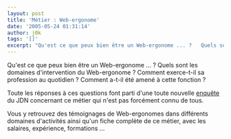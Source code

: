 ```yaml
---
layout: post
title: 'Métier : Web-ergonome'
date: '2005-05-24 01:31:14'
author: j0k
tags: '[]'
excerpt: "Qu'est ce que peux bien être un Web-ergonome ... ?   Quels sont les domaines d'intervention du Web-ergonome ?   Comment exerce-t-il sa profession au quotidien ?   Comment a-t-il été amené à cette fonction ?  \n  \nToute les réponses à ces questions font parti d'une toute nouvelle      …"
---
```


Qu'est ce que peux bien être un Web-ergonome ... ?   Quels sont les domaines d'intervention du Web-ergonome ?   Comment exerce-t-il sa profession au quotidien ?   Comment a-t-il été amené à cette fonction ?

Toute les réponses à ces questions font parti d'une toute nouvelle [enquête](http://solutions.journaldunet.com/emploi/dossier/0505ergo/sommaire.shtml) du JDN concernant ce métier qui n'est pas forcément connu de tous.

Vous y retrouvez des témoignages de Web-ergonomes dans différents domaines d'activités ainsi qu'un fiche complète de ce métier, avec les salaires, expérience, formations ...
